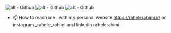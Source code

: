 ![alt - Github](https://camo.githubusercontent.com/8c659577329ace75ad76878b34ce87e3b080f96c03f90a5636d540b428d0f718/68747470733a2f2f696d672e736869656c64732e696f2f62616467652f48544d4c352d4533344632363f6c6f676f3d48544d4c35266c6f676f436f6c6f723d7768697465267374796c653d666f722d7468652d6261646765)
![alt - Github](https://camo.githubusercontent.com/0591a425f2b4546162c508ff19392e33db181286013fd6cbbc0e50719ebc1b17/68747470733a2f2f696d672e736869656c64732e696f2f62616467652f435353332d3135373242363f6c6f676f3d43535333266c6f676f436f6c6f723d7768697465267374796c653d666f722d7468652d6261646765)
![alt - Github](https://camo.githubusercontent.com/88a39f57239b84eb8b3dd21de52b6057d4891fad248d2b83a9c5ce306887410c/68747470733a2f2f696d672e736869656c64732e696f2f62616467652f4a6176615363726970742d4637444631453f6c6f676f3d4a617661536372697074266c6f676f436f6c6f723d626c61636b267374796c653d666f722d7468652d6261646765)
- 📫 How to reach me  : with my personal website https://rahelerahimi.ir/ or instagram _rahele_rahimi and linkedin rahelerahimi


